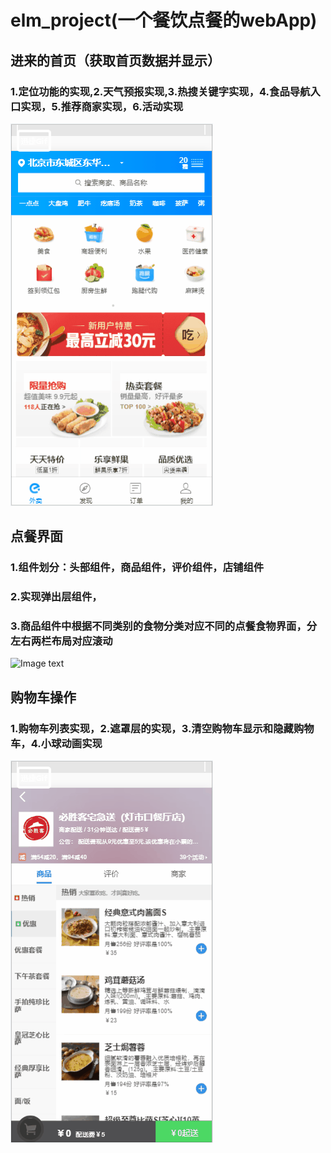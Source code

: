 # elm_project(一个餐饮点餐的webApp)


## 进来的首页（获取首页数据并显示）
### 1.定位功能的实现,2.天气预报实现,3.热搜关键字实现，4.食品导航入口实现，5.推荐商家实现，6.活动实现
 ![Image text](move_image/food_home.gif)

## 点餐界面
### 1.组件划分：头部组件，商品组件，评价组件，店铺组件
### 2.实现弹出层组件，
### 3.商品组件中根据不同类别的食物分类对应不同的点餐食物界面，分左右两栏布局对应滚动
 ![Image text](move_image/food_shop.gif)

## 购物车操作
### 1.购物车列表实现，2.遮罩层的实现，3.清空购物车显示和隐藏购物车，4.小球动画实现
 ![Image text](move_image/food_buyCar.gif)
